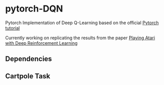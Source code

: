 # pytorch-DQN
Pytorch Implementation of Deep Q-Learning based on the official [Pytorch tutorial](https://pytorch.org/tutorials/intermediate/reinforcement_q_learning.html)

Currently working on replicating the results from the paper [Playing Atari with Deep Reinforcement Learning](https://arxiv.org/abs/1312.5602)

## Dependencies

## Cartpole Task
